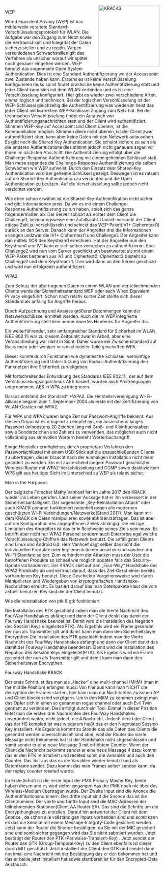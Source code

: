 <img src="https://images.idgesg.net/images/article/2017/10/krack-attack-100738914-large.jpg" alt="KRACKS" width="200" align="right"/>

WEP

Wired Equvalent Privacy (WEP) ist das mittlerweile veraltete Standard-Verschlüsselungsprotokoll für WLAN. Die Aufgabe war den Zugang zum Netzt sowie die Vertraulichkeit und Integrität der Daten sicherzustellen und zu regeln. Wegen verschiedenen Schwachstellen gilt das Verfahren als unsicher worauf wir später noch genauer eingehen werden. WEP benutzt das sogennante Open System Authentication. Dies ist eine Standard Authentifizierung wo der Accesspoint zwei Zustände haben kann. Erstens es ist keine Verschlüsselung konfigurieren muss somit findet praktische keine Authentifizierung statt und jeder Client kann sich mit dem WLAN verbinden und es ist eine Verschlüsselung konfiguriert. Hier gibt es wieder zwei verschiedene Arten, einmal logisch und technisch. Bei der logischen Verschlüsselung ist der WEP-Schlüssel gleichzeitig die Authentifizierung was wiederum heist das jeder Client mit korrektem WEP-Schlüssel Zugang zum Netz hat. Bei der technischen Verschlüsselung findet ein Autausch von Authentifizierungsnachrichten statt und der Client wird authentifiziert. Stimmen WEP-Key auf Accespoint und Client überein, ist die Kommunikation möglich. Stimmen diese nicht überein, ist der Client zwar authentifiziert aber, kann aber keine Daten mit den Netzwerk autauschen. Es gibt noch die Shared Key Authentication. Sie scheint sichere zu sein als die anderen Authentications dies stimmt jedoch nicht genauers sagen wir ihnen im nächsten Abschnitt. Die Authentifizierung erfolgt über die Challenge-Response Authentifizierung mit einem geheimen Schlüssel statt. Man muss sagendas die Challenge-Response Authentifizierung die selben Schwächen wie WEP aufweist. Durch den Einsatz desr Shared-Key Authentication wird der geheime Schlüssel gezeigt. Deswegen ist es ratsam auf die Shared-Key Authentication zu verzichten und die Open Authentication zu beutzen. Auf die Verschlüsselung sollte jedoch nicht verzichtet werden.

Wie eben schon erwähnt ist die Shared-Key-Authentifikation nicht sicher und gibt Informationen preis. Da wir es mit einem Challenge-Response.Authentifizierung zu tun haben, spielt sich das ganze folgendermaßen ab. Der Server schickt als erstes dem Client die Challenge1, beziehungsweise eine Zufallszahl. Danach versucht der Client ediese Zahl zu verschlüsseln und schickt das WEP-Paket(IV1+ Cipherntext1) zurück an den Server. Danach kann der Angreifer drei die Informationen erlangen undzwar die IV1+ Cipherntext1 und Challenge1. Der Angreifer kann dan mittels XOR den Keysteam1 errechnen. Hat der Angreifer nun den Keysteam1 und IV1 kann er sich selber versuchen zu authentifizieren. Eine Challenge2 wird nun vom Server geschickt utn beantwortet sie mit einem WEP-Paket bestehen aus IV1 und Ciphertext2. Ciphertext2 besteht au Challenge2 und dem Keystream 1. Dies wird dann an den Server geschickt und wird nun erfolgreich authentifiziert.

WPA2

Zum Schutz der übertragenen Daten in einem WLAN und der teilnehmenden Clients wurde der Sicherheitsstandard WEP oder auch Wired Equvalent Privacy eingeführt. Schon nach relativ kurzer Zeit stellte sich dieser Standard als anfällig für Angriffe heraus.

Durch Aufzeichnung und Analyse größerer Datenmengen kann der Netzwerkschlüssel ermittelt werden. Auch die im WEP integrierte Authentifizierung stellt kein nennenswertes Hindernis für Angreifer dar.

Ein weiterführender, sehr umfangreicher Standard für Sicherheit im WLAN IEEE 802.11i war zu diesem Zeitpunkt zwar in Arbeit, aber eine Verabschiedung war nicht in Sicht. Daher wurde ein Zwischenstandard auf Basis mehr oder weniger verabschiedeter Teile geschaffen:WPA.

Dieser konnte durch Funktionen wie dynamische Schlüssel, vernünftige Authentifizierung und Unterstützung von Radius-Authentifizierung den Funknetzen ihre Sicherheit zurückgeben.

Mit fortschreitender Entwicklung des Standards IEEE 802.11i, der auf dem Verschlüsselungsalgorithmus AES basiert, wurden auch Anstrengungen unternommen, AES in WPA zu integrieren.

Daraus entstand der Standard* *WPA2. Die Herstellervereinigung Wi-Fi-Alliance begann zum 1. September 2004 als erste mit der Zertifizierung von WLAN-Geräten mit WPA2.

Für WPA und WPA2 waren lange Zeit nur Passwort-Angriffe bekannt. Aus diesem Grund ist es dringend zu empfehlen, ein ausreichend langes Passwort (mindestens 20 Zeichen lang mit Groß- und Kleinbuchstaben sowie Sonderzeichen und Zahlen) zu verwenden, das möglichst auch nicht vollständig aus sinnvollen Wörtern besteht Wörterbuchangriff.

Einige Hersteller ermöglichen, durch proprietäre Verfahren den Passwortschlüssel mit einem USB-Stick auf die anzuschließenden Clients zu übertragen, dieser braucht nach der einmaligen Installation nicht mehr geändert zu werden. Ein mit ausreichend langem Passwort geschützter Wireless-Router mit WPA2-Verschlüsselung und CCMP sowie deaktiviertem WPS gilt aus heutiger Sicht im Unterschied zu WEP als relativ sicher.

Man in the Harpoons

Der belgische Forscher Mathy Vanhoef hat im Jahre 2017 den KRACK wieder ins Leben gerufen. Laut seiner Aussage hat er ihn verbessert in der Sicherheitsanfälligkeit. Der sogenannte „Key-Reinstallation Attack“ oder auch KRACK genannt funktioniert potentiell gegen alle modernen geschützten Wi-Fi Verbindungen/Netzwerke(Stand 2017). Man kann mit dem KRACK die Daten manipulieren sowie abhören/abfragen. Das ist aber auf die Konfiguration des angegriffenen Zieles abhängig. Die einzige Limitation des Angreifers ist das er in Reichweite seines Ziels sein muss. Es betrifft aber nicht nur WPA2 Personal sondern auch Enterprise egal welche Verschlüsselungs-Chiffren das Netzwerk benutzt. Die anfälligsten Clients sind Linux und Android 6.0. Herr Vanhoef sagt selber das nicht die individuellen Produkte oder Implementationen unsicher sind sondern der Wi-Fi Standard selber. Zum verhindern der Attacken muss der User die betroffenen Produkte so schnell wie möglich updaten falls das Security-Update vorhanden ist. Der KRACK zielt auf den „Four-Way“ Handshake des WPA2 Protokolls ab und vertraut darauf, dass das Ziel-Gerät einen bereits vorhandenen Key benutzt. Diese Geschickte Vorgehensweise wird durch Manipulieren und Wiedergeben von kryptografischen Handshake-Nachrichten erreicht. Es basiert darauf das man Datenpakete klaut die vom aktuell benutzen Key sind die der Client benutzt.

Wie die reinstallation von ptk & gtk funktioniert

Die Installation des PTK geschieht indem man die Vierte Nachricht des FourWay Handshakes abfängt und dann der Client denkt das damit der Fourway Handshake beendet ist. Damit wird die Installation des Negation des Session Keys eingeleitet(PTK). Als Ergebnis wird ein Frame gesendet der nun als Transmitter gilt und damit kann man dann den Sicherheitslayer Encrypthen.<span id="anchor"></span>Die Installation des PTK geschieht indem man die Vierte Nachricht des FourWay Handshakes abfängt und dann der Client denkt das damit der Fourway Handshake beendet ist. Damit wird die Installation des Negation des Session Keys eingeleitet(PTK). Als Ergebnis wird ein Frame gesendet der nun als Transmitter gilt und damit kann man dann den Sicherheitslayer Encrypthen.

Fourway Handshake KRACK

Der erste Schritt ist das man als „Hacker“ eine multi-channel (MitM) (man in the middle Position) erlangen muss. Von hier aus kann man NICHT die decryption der Frames starten, hier kann man nur Nachrichten zwischen AP und Client blocken und verzögern. Um in den MitM zu kommen zwingt man das Opfer sich in einen so genannten rogue channel oder auch Evil Twin gennant zu verbinden. Dies erfolgt durch ein Tool. Einmal in dieser Position leitet man die ersten drei Nachrichten des FourWay Handshakes unverändert weiter, nicht jedoch die 4 Nachricht. Jedoch denkt der Client das der HS komplett ist was wiederum heißt das er den Negotiated Session Key installiert. Als Ergebnis kommt zu Stande das alle Daten des Clients die gesendet werden unverschlüsselt sind aber, weil der Router die vierte Message nicht bekommen hat ist der Handshake nicht abgeschlossen und somit sendet er eine neue Message 3 mit erhöhtem Counter. Wenn der Client die Nachricht bekommt sendet er eine neue Message 4 dazu kommt das er den PTK reinstalliert und reseted somit die Variablen und auch den Counter. Das löst aus das es die Variablen wieder benutzt und als Datenframe sendet. Dazu kommt das man Frames selber senden kann, da der replay counter reseted wurde.

Im Erste Schritt ist der erste Input der PMK Primary Master Key, beide haben diesen und es wird sicher gegangen das der PMK noch nie über das Wireless-Medium übertragen wurde. Der Zweite Input sind die Anonce die Authentifikationsnummern. Der dritte input sind die Snonce das ist die Clientnummer. Der vierte und fünfte Input sind die MAC-Adressen der teilnehmenden Stationen(Client AA Router SA). Das sind die Schritte um die Encrypthungkeys zu erstellen. Darauf hin antwortet der Client mit dem Snonce , da schon alle vollständigen Inputs vorhanden sind und somit kann es das die Snonce mit einem Message-Integrity-Code gesichert werden. Jetzt kann der Router die Snonce bestätigen, da Sie mit der MIC gesichert sind und somit sicher gegangen wird das Sie nicht sabotiert wurden. Jetzt bestätigt der Router den PTK (Pariwaise-Transient-Key) . Jetzt sendet der Router den GTK (Group-Temporal-Key) zu den Client ebenfalls ist dieser durch MIT geschützt. Jetzt installiert der Client den GTK und sendet dann nochmal eine Nachricht mit der Bestätigung das er den bekommen hat und das er beide jetzt installiert hat sowie startbereit ist für den Encrypted-Data Austausch.


